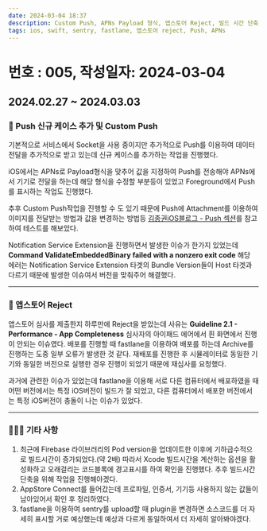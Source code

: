 ```yaml
---
date: 2024-03-04 18:37
description: Custom Push, APNs Payload 형식, 앱스토어 Reject, 빌드 시간 단축, Appstore Connect, Sentry fastlane plugin
tags: ios, swift, sentry, fastlane, 앱스토어 reject, Push, APNs
---
```

# 번호 : 005, 작성일자: 2024-03-04

## 2024.02.27 ~ 2024.03.03
### 🔔 Push 신규 케이스 추가 및 Custom Push

기본적으로 서비스에서 Socket을 사용 중이지만 추가적으로 Push를 이용하여 데이터전달을 추가적으로 받고 있는데 신규 케이스를 추가하는 작업을 진행했다.

iOS에서는 APNs로 Payload형식을 맞추어 값을 지정하여 Push를 전송해야 APNs에서 기기로 전달을 하는데 해당 형식을 수정할 부분등이 있었고 Foreground에서 Push를 표시하는 작업도 진행했다.

추후 Custom Push작업을 진행할 수 도 있기 때문에 Push에 Attachment를 이용하여 이미지를 전달받는 방법과 값을 변경하는 방법등 [김종권iOS블로그 - Push 섹션](https://ios-development.tistory.com/1280)를 참고하여 테스트를 해보았다.

Notification Service Extension을 진행하면서 발생한 이슈가 한가지 있었는데 **Command ValidateEmbeddedBinary failed with a nonzero exit code** 해당 에러는 Notification Service Extension 타겟의 Bundle Version들이 Host 타겟과 다르기 때문에 발생한 이슈여서 버전을 맞춰주어 해결했다.

---

### 🚨 앱스토어 Reject

앱스토어 심사를 제출한지 하루만에 Reject을 받았는데 사유는 **Guideline 2.1 - Performance - App Completeness** 심사자의 아이패드 에어에서 흰 화면에서 진행이 안되는 이슈였다. 배포를 진행할 때 fastlane을 이용하여 배포를 하는데 Archive를 진행하는 도중 일부 오류가 발생한 것 같다. 재배포를 진행한 후 시뮬레이터로 동일한 기기와 동일한 버전으로 실행한 경우 진행이 되었기 때문에 재심사를 요청했다.

과거에 관련한 이슈가 있었는데 fastlane을 이용해 서로 다른 컴퓨터에서 배포하였을 때 어떤 버전에서는 특정 iOS버전이 빌드가 잘 되었고, 다른 컴퓨터에서 배포한 버전에서는 특정 iOS버전이 충돌이 나는 이슈가 있었다.

---

### 🙋🏻‍♂️ 기타 사항

1. 최근에 Firebase 라이브러리의 Pod version을 업데이트한 이후에 기하급수적으로 빌드시간이 증가되었다.(약 2배) 따라서 Xcode 빌드시간을 계산하는 옵션을 활성화하고 오래걸리는 코드블록에 경고표시를 하여 확인을 진행했다. 추후 빌드시간 단축을 위해 작업을 진행해야겠다.
2. AppStore Connect를 들어갔는데 프로파일, 인증서, 기기등 사용하지 않는 값들이 남아있어서 확인 후 정리하였다.
3. fastlane을 이용하여 sentry를 upload할 때 plugin을 변경하면 소스코드를 더 자세히 표시할 거로 예상했는데 예상과 다르게 동일하여서 더 자세히 알아봐야겠다.
